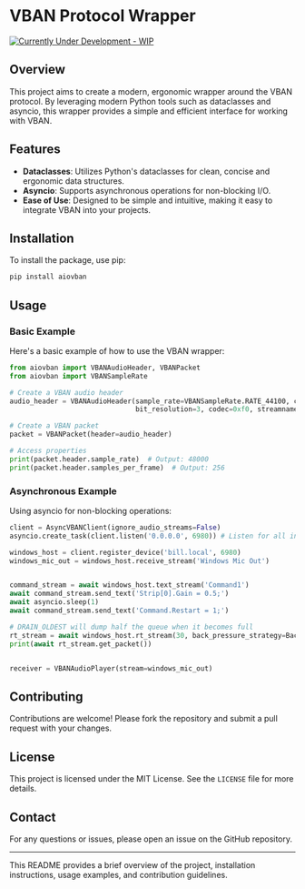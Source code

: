 # VBAN Protocol Wrapper

[![Currently Under Development - WIP](https://img.shields.io/badge/Currently_Under_Development-WIP-yellow)](https://)

## Overview

This project aims to create a modern, ergonomic wrapper around the VBAN protocol. By leveraging modern Python tools such as dataclasses and asyncio, this wrapper provides a simple and efficient interface for working with VBAN.

## Features

- **Dataclasses**: Utilizes Python's dataclasses for clean, concise and ergonomic data structures.
- **Asyncio**: Supports asynchronous operations for non-blocking I/O.
- **Ease of Use**: Designed to be simple and intuitive, making it easy to integrate VBAN into your projects.

## Installation

To install the package, use pip:

```sh
pip install aiovban
```

## Usage

### Basic Example

Here's a basic example of how to use the VBAN wrapper:

```python
from aiovban import VBANAudioHeader, VBANPacket
from aiovban import VBANSampleRate

# Create a VBAN audio header
audio_header = VBANAudioHeader(sample_rate=VBANSampleRate.RATE_44100, channels=17, samples_per_frame=3,
                               bit_resolution=3, codec=0xf0, streamname="Channel1")

# Create a VBAN packet
packet = VBANPacket(header=audio_header)

# Access properties
print(packet.header.sample_rate)  # Output: 48000
print(packet.header.samples_per_frame)  # Output: 256
```

### Asynchronous Example

Using asyncio for non-blocking operations:

```python
client = AsyncVBANClient(ignore_audio_streams=False)
asyncio.create_task(client.listen('0.0.0.0', 6980)) # Listen for all incoming packets

windows_host = client.register_device('bill.local', 6980)
windows_mic_out = windows_host.receive_stream('Windows Mic Out')


command_stream = await windows_host.text_stream('Command1')
await command_stream.send_text('Strip[0].Gain = 0.5;')
await asyncio.sleep(1)
await command_stream.send_text('Command.Restart = 1;')

# DRAIN_OLDEST will dump half the queue when it becomes full
rt_stream = await windows_host.rt_stream(30, back_pressure_strategy=BackPressureStrategy.DRAIN_OLDEST)
print(await rt_stream.get_packet())


receiver = VBANAudioPlayer(stream=windows_mic_out)
```

## Contributing

Contributions are welcome! Please fork the repository and submit a pull request with your changes.

## License

This project is licensed under the MIT License. See the `LICENSE` file for more details.

## Contact

For any questions or issues, please open an issue on the GitHub repository.

---

This README provides a brief overview of the project, installation instructions, usage examples, and contribution guidelines.
